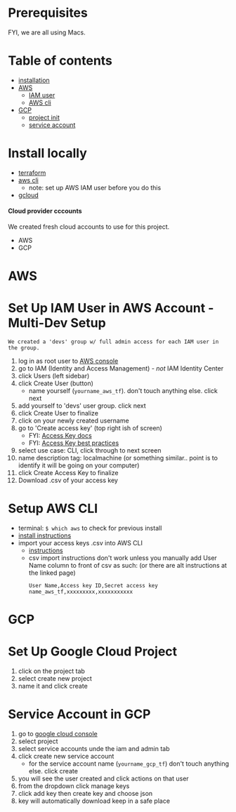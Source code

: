 # Prerequisites
FYI, we are all using Macs.

Table of contents
=================
<!--ts-->
* [installation](#Install-locally)
* [AWS](#aws)
    * [IAM user](#set-up-iam-user-in-aws-account---multi-dev-setup)
    * [AWS cli](#setup-aws-cli)
* [GCP](#gcp)
    * [project init](#set-up-google-cloud-project)
    * [service account](#service-account-in-gcp)
<!--te-->


Install locally
===============

* [terraform](https://developer.hashicorp.com/terraform/tutorials/aws-get-started/install-cli)
* [aws cli](https://docs.aws.amazon.com/cli/latest/userguide/getting-started-install.html)
    * note: set up AWS IAM user before you do this
* [gcloud](https://help.okta.com/oag/en-us/content/topics/access-gateway/deploy-gcp-cli.htm)
#### Cloud provider cccounts
We created fresh cloud accounts to use for this project.
* AWS
* GCP

AWS
===

Set Up IAM User in AWS Account - Multi-Dev Setup
================================================
``````
We created a 'devs' group w/ full admin access for each IAM user in the group.
``````
1. log in as root user to [AWS console](https://aws.amazon.com/console/)
2. go to IAM (Identity and Access Management)   - *not* IAM Identity Center
3. click Users  (left sidebar)
4. click Create User  (button)
    * name yourself (`yourname_aws_tf`). don't touch anything else. click next
5. add yourself to 'devs' user group. click next
6. click Create User to finalize
7. click on your newly created username
8. go to 'Create access key'  (top right ish of screen)
    * FYI: [Access Key docs](https://docs.aws.amazon.com/IAM/latest/UserGuide/id_credentials_access-keys.html)
    * FYI: [Access Key best practices](https://docs.aws.amazon.com/IAM/latest/UserGuide/id_credentials_access-keys.html#securing_access-keys)
9. select use case: CLI, click through to next screen
10. name description tag: localmachine  (or something similar.. point is to identify it will be going on your computer)
11. click Create Access Key to finalize
12. Download .csv of your access key

Setup AWS CLI
=============
* terminal:  `$ which aws` to check for previous install
* [install instructions](https://docs.aws.amazon.com/cli/latest/userguide/getting-started-install.html)
* import your access keys .csv into AWS CLI
    * [instructions](https://docs.aws.amazon.com/cli/latest/userguide/cli-authentication-user.html#cli-authentication-user-configure-csv)
     * csv import instructions don't work unless you manually add User Name column to front of csv as such: (or there are alt instructions at the linked page)
        ```
        User Name,Access key ID,Secret access key
        name_aws_tf,xxxxxxxxx,xxxxxxxxxxx
        ```

GCP
===

Set Up Google Cloud Project
===========================
1. click on the project tab 
2. select create new project
3. name it and click create

Service Account in GCP
======================
1. go to [google cloud console](https://console.cloud.google.com/)
2. select project
3. select service accounts unde the iam and admin tab
3. click create new service account 
    * for the service account name (`yourname_gcp_tf`) don't touch anything else. click create
4. you will see the user created and click actions on that user
5. from the dropdown click manage keys
6. click add key then create key and choose json
7. key will automatically download keep in a safe place
